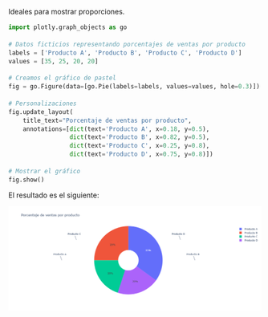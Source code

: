 Ideales para mostrar proporciones.

```python	
import plotly.graph_objects as go

# Datos ficticios representando porcentajes de ventas por producto
labels = ['Producto A', 'Producto B', 'Producto C', 'Producto D']
values = [35, 25, 20, 20]

# Creamos el gráfico de pastel
fig = go.Figure(data=[go.Pie(labels=labels, values=values, hole=0.3)])

# Personalizaciones
fig.update_layout(
    title_text="Porcentaje de ventas por producto",
    annotations=[dict(text='Producto A', x=0.18, y=0.5),
                 dict(text='Producto B', x=0.82, y=0.5),
                 dict(text='Producto C', x=0.25, y=0.8),
                 dict(text='Producto D', x=0.75, y=0.8)])

# Mostrar el gráfico
fig.show()
```
El resultado es el siguiente:

![Grafico de pastel](../images/pastel.png)